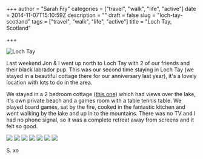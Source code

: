 +++
author = "Sarah Fry"
categories = ["travel", "walk", "life", "active"]
date = 2014-11-07T15:10:59Z
description = ""
draft = false
slug = "loch-tay-scotland"
tags = ["travel", "walk", "life", "active"]
title = "Loch Tay, Scotland"

+++


![Loch Tay](/content/images/2014/Nov/DSC_0599-copy.jpg)

Last weekend Jon & I went up north to Loch Tay with 2 of our friends and their black labrador pup. This was our second time staying in Loch Tay (we stayed in a beautiful cottage there for our anniversary last year), it's a lovely location with lots to do in the area.

We stayed in a 2 bedroom cottage ([this one](https://www.airbnb.co.uk/rooms/3825964)) which had views over the lake, it's own private beach and a games room with a table tennis table. We played board games, sat by the fire, cooked in the fantastic kitchen and went walking by the lake and up in to the mountains. There was no TV and I had no phone signal, so it was a complete retreat away from screens and it felt so good.

![](/content/images/2014/Nov/DSC_0518-copy.jpg)
![](/content/images/2014/Nov/DSC_0574-copy.jpg)
![](/content/images/2014/Nov/DSC_0561-copy.jpg)
![](/content/images/2014/Nov/DSC_0585-copy.jpg)
![](/content/images/2014/Nov/DSC_0553-copy.jpg)
![](/content/images/2014/Nov/DSC_0498-copy.jpg)
![](/content/images/2014/Nov/DSC_0604-copy.jpg)

S. xo

